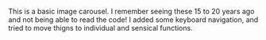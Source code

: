 This is a basic image carousel. I remember seeing these 15 to 20 years ago and not being able to read the code! I added some keyboard navigation, and tried to move thigns to individual and sensical functions.
